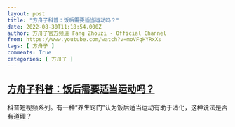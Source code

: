 ```yaml
---
layout: post
title: "方舟子科普：饭后需要适当运动吗？"
date: 2022-08-30T11:18:54.000Z
author: 方舟子官方频道 Fang Zhouzi - Official Channel
from: https://www.youtube.com/watch?v=moVFqHYRxXs
tags: [ 方舟子 ]
comments: True
categories: [ 方舟子 ]
---
```

<!--1661858334000-->
[方舟子科普：饭后需要适当运动吗？](https://www.youtube.com/watch?v=moVFqHYRxXs)
------

<div>
科普短视频系列。有一种“养生窍门”认为饭后适当运动有助于消化，这种说法是否有道理？
</div>
